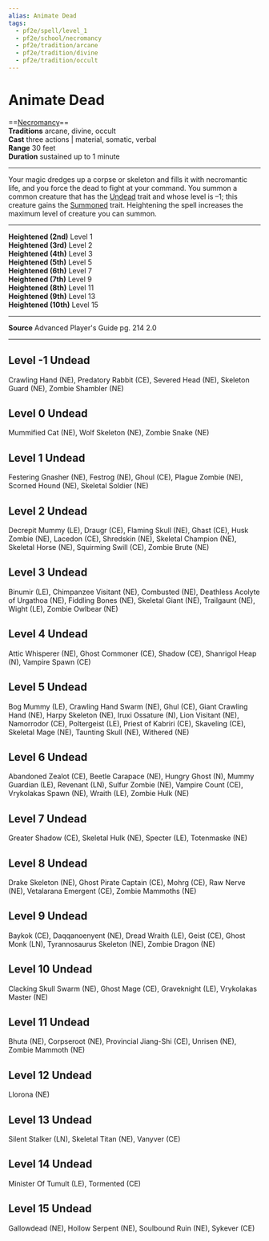 ```yaml
---
alias: Animate Dead 
tags:
  - pf2e/spell/level_1
  - pf2e/school/necromancy
  - pf2e/tradition/arcane
  - pf2e/tradition/divine
  - pf2e/tradition/occult
---
```


# Animate Dead

==[Necromancy](Necromancy.md)==  
**Traditions** arcane, divine, occult  
**Cast** three actions | material, somatic, verbal  
**Range** 30 feet  
**Duration** sustained up to 1 minute

---

Your magic dredges up a corpse or skeleton and fills it with necromantic life, and you force the dead to fight at your command. You summon a common creature that has the [Undead](Undead.md) trait and whose level is –1; this creature gains the [Summoned](Summoned.md) trait. Heightening the spell increases the maximum level of creature you can summon.

---

**Heightened (2nd)** Level 1  
**Heightened (3rd)** Level 2  
**Heightened (4th)** Level 3  
**Heightened (5th)** Level 5  
**Heightened (6th)** Level 7  
**Heightened (7th)** Level 9  
**Heightened (8th)** Level 11  
**Heightened (9th)** Level 13  
**Heightened (10th)** Level 15

---

**Source** Advanced Player's Guide pg. 214 2.0

---

## Level -1 Undead

Crawling Hand (NE), Predatory Rabbit (CE), Severed Head (NE), Skeleton Guard (NE), Zombie Shambler (NE)

## Level 0 Undead

Mummified Cat (NE), Wolf Skeleton (NE), Zombie Snake (NE)

## Level 1 Undead

Festering Gnasher (NE), Festrog (NE), Ghoul (CE), Plague Zombie (NE), Scorned Hound (NE), Skeletal Soldier (NE)

## Level 2 Undead

Decrepit Mummy (LE), Draugr (CE), Flaming Skull (NE), Ghast (CE), Husk Zombie (NE), Lacedon (CE), Shredskin (NE), Skeletal Champion (NE), Skeletal Horse (NE), Squirming Swill (CE), Zombie Brute (NE)

## Level 3 Undead

Binumir (LE), Chimpanzee Visitant (NE), Combusted (NE), Deathless Acolyte of Urgathoa (NE), Fiddling Bones (NE), Skeletal Giant (NE), Trailgaunt (NE), Wight (LE), Zombie Owlbear (NE)

## Level 4 Undead

Attic Whisperer (NE), Ghost Commoner (CE), Shadow (CE), Shanrigol Heap (N), Vampire Spawn (CE)

## Level 5 Undead

Bog Mummy (LE), Crawling Hand Swarm (NE), Ghul (CE), Giant Crawling Hand (NE), Harpy Skeleton (NE), Iruxi Ossature (N), Lion Visitant (NE), Namorrodor (CE), Poltergeist (LE), Priest of Kabriri (CE), Skaveling (CE), Skeletal Mage (NE), Taunting Skull (NE), Withered (NE)

## Level 6 Undead

Abandoned Zealot (CE), Beetle Carapace (NE), Hungry Ghost (N), Mummy Guardian (LE), Revenant (LN), Sulfur Zombie (NE), Vampire Count (CE), Vrykolakas Spawn (NE), Wraith (LE), Zombie Hulk (NE)

## Level 7 Undead

Greater Shadow (CE), Skeletal Hulk (NE), Specter (LE), Totenmaske (NE)

## Level 8 Undead

Drake Skeleton (NE), Ghost Pirate Captain (CE), Mohrg (CE), Raw Nerve (NE), Vetalarana Emergent (CE), Zombie Mammoths (NE)

## Level 9 Undead

Baykok (CE), Daqqanoenyent (NE), Dread Wraith (LE), Geist (CE), Ghost Monk (LN), Tyrannosaurus Skeleton (NE), Zombie Dragon (NE)

## Level 10 Undead

Clacking Skull Swarm (NE), Ghost Mage (CE), Graveknight (LE), Vrykolakas Master (NE)

## Level 11 Undead

Bhuta (NE), Corpseroot (NE), Provincial Jiang-Shi (CE), Unrisen (NE), Zombie Mammoth (NE)

## Level 12 Undead

Llorona (NE)

## Level 13 Undead

Silent Stalker (LN), Skeletal Titan (NE), Vanyver (CE)

## Level 14 Undead

Minister Of Tumult (LE), Tormented (CE)

## Level 15 Undead

Gallowdead (NE), Hollow Serpent (NE), Soulbound Ruin (NE), Sykever (CE)
